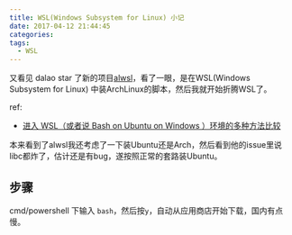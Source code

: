 ```yaml
---
title: WSL(Windows Subsystem for Linux) 小记
date: 2017-04-12 21:44:45
categories:
tags:
  - WSL
---
```

又看见 dalao star 了新的项目[alwsl](https://github.com/alwsl/alwsl)，看了一眼，是在WSL(Windows Subsystem for Linux) 中装ArchLinux的脚本，然后我就开始折腾WSL了。

<!-- truncate -->

ref:

- [进入 WSL（或者说 Bash on Ubuntu on Windows ）环境的多种方法比较](http://www.jianshu.com/p/a8989c23f766)


本来看到了alwsl我还考虑了一下装Ubuntu还是Arch，然后看到他的issue里说libc都炸了，估计还是有bug，遂按照正常的套路装Ubuntu。

## 步骤
cmd/powershell 下输入 `bash`，然后按`y`，自动从应用商店开始下载，国内有点慢。

<div style="display: none;">
{% raw %}


{% blockquote [author[, source]] [link] [source_link_title] %}
content
{% endblockquote %}


{% codeblock [title] [lang:language] [url] [link text] %}
code snippet
{% endcodeblock %}

``` [language] [title] [url] [link text] 
code snippet 
```


{% img [class names] /path/to/image [width] [height] [title text [alt text]] %}

![[title]](slug)


{% endraw %}
</div>
